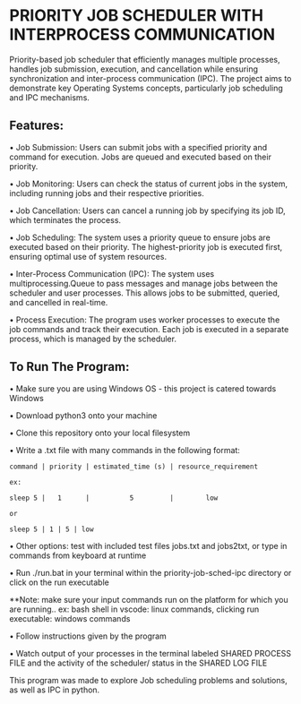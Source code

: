 # PRIORITY JOB SCHEDULER WITH INTERPROCESS COMMUNICATION
Priority-based job scheduler that efficiently manages multiple processes, handles job submission, execution, and cancellation while ensuring synchronization and inter-process communication (IPC). The project aims to demonstrate key Operating Systems concepts, particularly job scheduling and IPC mechanisms. 

## Features:
• Job Submission:
Users can submit jobs with a specified priority and command for execution. Jobs are
queued and executed based on their priority.

• Job Monitoring:
Users can check the status of current jobs in the system, including running jobs and their
respective priorities.

• Job Cancellation:
Users can cancel a running job by specifying its job ID, which terminates the process.

• Job Scheduling:
The system uses a priority queue to ensure jobs are executed based on their priority. The
highest-priority job is executed first, ensuring optimal use of system resources.

• Inter-Process Communication (IPC):
The system uses multiprocessing.Queue to pass messages and manage jobs between the
scheduler and user processes. This allows jobs to be submitted, queried, and cancelled in
real-time.

• Process Execution:
The program uses worker processes to execute the job commands and track their
execution. Each job is executed in a separate process, which is managed by the scheduler.

## To Run The Program:
• Make sure you are using Windows OS -  this project is catered towards Windows

• Download python3 onto your machine

• Clone this repository onto your local filesystem

• Write a .txt file with many commands in the following format:

    command | priority | estimated_time (s) | resource_requirement

    ex:

    sleep 5 |   1      |          5         |        low

    or 

    sleep 5 | 1 | 5 | low

• Other options: test with included test files jobs.txt and jobs2txt, or type in commands from keyboard at runtime

• Run ./run.bat in your terminal within the priority-job-sched-ipc directory or click on the run executable

**Note: make sure your input commands run on the platform for which you are running.. ex: bash shell in vscode: linux commands, clicking run executable: windows commands

• Follow instructions given by the program

• Watch output of your processes in the terminal labeled SHARED PROCESS FILE and the activity of the scheduler/ status in the SHARED LOG FILE


This program was made to explore Job scheduling problems and solutions, as well as IPC in python.
